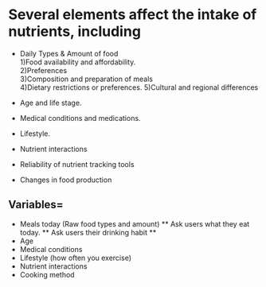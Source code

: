 # Several elements affect the intake of nutrients, including
* Daily Types & Amount of food  
1)Food availability and affordability.  
2)Preferences  
3)Composition and preparation of meals  
4)Dietary restrictions or preferences. 
5)Cultural and regional differences  

* Age and life stage.  
* Medical conditions and medications.  
* Lifestyle.  
* Nutrient interactions  
* Reliability of nutrient tracking tools    
* Changes in food production  

##  Variables=  
* Meals today (Raw food types and amount)
**  Ask users what they eat today.
**  Ask users their drinking habit
**
* Age 
* Medical conditions
* Lifestyle (how often you exercise)
* Nutrient interactions
* Cooking method
